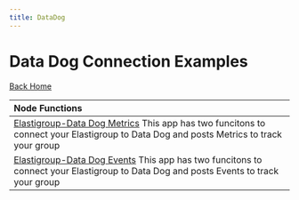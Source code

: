 ```yaml
---
title: DataDog
---
```


# Data Dog Connection Examples

[Back Home](./README)

|Node Functions| 
|:--------------------------- |
|[Elastigroup-Data Dog Metrics](./node-datadog-metric)  This app has two funcitons to connect your Elastigroup to Data Dog and posts Metrics to track your group|
|[Elastigroup-Data Dog Events](./node-datadog-event)  This app has two funcitons to connect your Elastigroup to Data Dog and posts Events to track your group| 